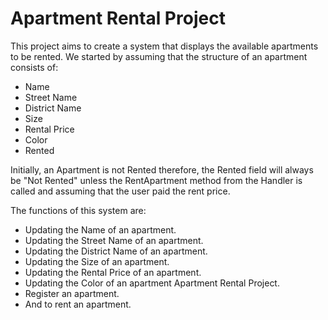 # Apartment Rental Project
This project aims to create a system that displays the available apartments to be rented.
We started by assuming that the structure of an apartment consists of:
* Name
* Street Name
* District Name
* Size
* Rental Price
* Color
* Rented
  
Initially, an Apartment is not Rented therefore, the Rented field will always be "Not Rented" unless the RentApartment method from the Handler is called and assuming that the user paid the rent price. 

The functions of this system are:
* Updating the Name of an apartment.
* Updating the Street Name of an apartment.
* Updating the District Name of an apartment.
* Updating the Size of an apartment.
* Updating the Rental Price of an apartment.
* Updating the Color of an apartment Apartment Rental Project.
* Register an apartment.
* And to rent an apartment.
  
